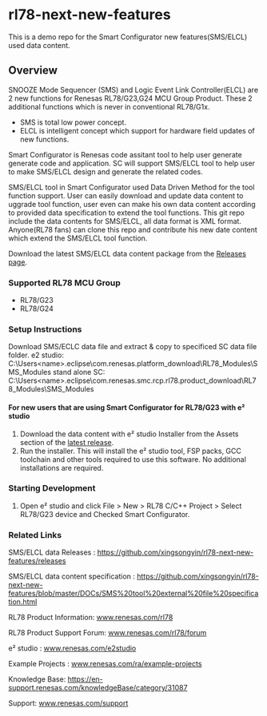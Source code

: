 # rl78-next-new-features
This is a demo repo for the Smart Configurator new features(SMS/ELCL) used data content.

## Overview
SNOOZE Mode Sequencer (SMS) and Logic Event Link Controller(ELCL) are 2 new functions for Renesas RL78/G23,G24 MCU Group Product.
These 2 additional functions which is never in conventional RL78/G1x.
- SMS is total low power concept.
- ELCL is intelligent concept which support for hardware field updates of new functions.

Smart Configurator is Renesas code assitant tool to help user generate generate code and application. SC will support SMS/ELCL tool to help user to make SMS/ELCL design and generate the related codes.

SMS/ELCL tool in Smart Configurator used Data Driven Method for the tool function support.
User can easily download and update data content to uggrade tool function, user even can make his own data content according to provided data specification to extend the tool functions.
This git repo include the data contents for SMS/ELCL, all data format is XML format. Anyone(RL78 fans) can clone this repo and contribute his new date content which extend the SMS/ELCL tool function.

Download the latest SMS/ELCL data content package from the [Releases page](https://github.com/xingsongyin/rl78-next-new-features/releases).

### Supported RL78 MCU Group
- RL78/G23
- RL78/G24

### Setup Instructions
Download SMS/ECLC data file and extract & copy to specificed SC data file folder.
e2 studio: C:\Users\<name>\.eclipse\com.renesas.platform_download\RL78_Modules\SMS_Modules
stand alone SC:  C:\Users\<name>\.eclipse\com.renesas.smc.rcp.rl78.product_download\RL78_Modules\SMS_Modules

#### For new users that are using Smart Configurator for RL78/G23 with e² studio
1.	Download the data content with e² studio Installer from the Assets section of the [latest release](https://github.com/renesas/fsp/releases).
2.	Run the installer. This will install the e² studio tool, FSP packs, GCC toolchain and other tools required to use this software. No additional installations are required.

### Starting Development
1. Open e² studio and click File > New > RL78 C/C++ Project > Select RL78/G23 device and Checked Smart Configurator.

### Related Links
SMS/ELCL data Releases :  https://github.com/xingsongyin/rl78-next-new-features/releases

SMS/ELCL data content specification : https://github.com/xingsongyin/rl78-next-new-features/blob/master/DOCs/SMS%20tool%20external%20file%20specification.html

RL78 Product Information: www.renesas.com/rl78

RL78 Product Support Forum: www.renesas.com/rl78/forum

e² studio : www.renesas.com/e2studio

Example Projects : www.renesas.com/ra/example-projects

Knowledge Base: https://en-support.renesas.com/knowledgeBase/category/31087

Support: www.renesas.com/support 
